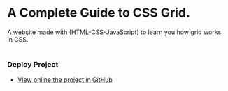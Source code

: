 # A Complete Guide to CSS Grid.

A website made with (HTML-CSS-JavaScript) to learn you how grid works in CSS.

#

### Deploy Project
- [View online the project in GitHub](https://shomalikhashayar.github.io/grid-layout-tutorial/)
